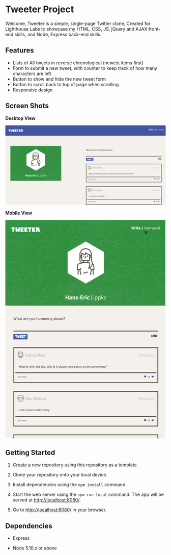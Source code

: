 # Tweeter Project

Welcome,
Tweeter is a simple, single-page Twitter clone, Created for Lighthouse Labs to showcase my HTML, CSS, JS, jQuery and AJAX front-end skills, and Node, Express back-end skills.

## Features

-   Lists of All tweets in reverse chronological (newest items first)
-   Form to submit a new tweet, with counter to keep track of how many characters are left
-   Button to show and hide the new tweet form
-   Button to scroll back to top of page when scrolling
-   Responsive design

## Screen Shots

**Desktop View**

!["Desktop View"](https://github.com/washedrepent/tweeter/blob/master/docs/tweeter-1.png)

**Mobile View**

!["Mobile View"](https://github.com/washedrepent/tweeter/blob/master/docs/tweeter-2.png)

## Getting Started

1.  [Create](https://docs.github.com/en/repositories/creating-and-managing-repositories/creating-a-repository-from-a-template) a new repository using this repository as a template.

2.  Clone your repository onto your local device.

3.  Install dependencies using the `npm install` command.

4.  Start the web server using the `npm run local` command. The app will be served at <http://localhost:8080/>.

5.  Go to <http://localhost:8080/> in your browser.

## Dependencies

-   Express

-   Node 5.10.x or above
